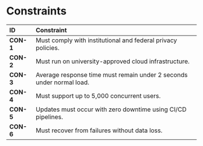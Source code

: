 # **Constraints**

| **ID** | **Constraint** |
|:--------|:---------------|
| **CON-1** | Must comply with institutional and federal privacy policies. |
| **CON-2** | Must run on university-approved cloud infrastructure. |
| **CON-3** | Average response time must remain under 2 seconds under normal load. |
| **CON-4** | Must support up to 5,000 concurrent users. |
| **CON-5** | Updates must occur with zero downtime using CI/CD pipelines. |
| **CON-6** | Must recover from failures without data loss. |
